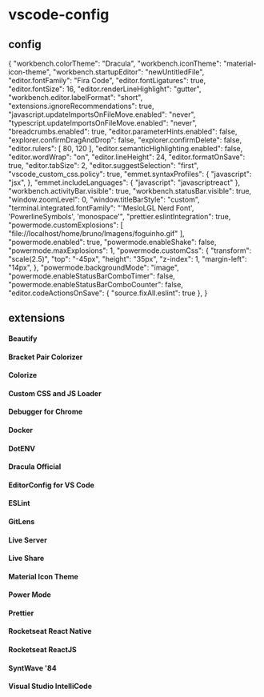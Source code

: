 # vscode-config

## config

{
    "workbench.colorTheme": "Dracula",
    "workbench.iconTheme": "material-icon-theme",
    "workbench.startupEditor": "newUntitledFile",
    "editor.fontFamily": "Fira Code",
    "editor.fontLigatures": true,
    "editor.fontSize": 16,
    "editor.renderLineHighlight": "gutter",
    "workbench.editor.labelFormat": "short",
    "extensions.ignoreRecommendations": true,
    "javascript.updateImportsOnFileMove.enabled": "never",
    "typescript.updateImportsOnFileMove.enabled": "never",
    "breadcrumbs.enabled": true,
    "editor.parameterHints.enabled": false,
    "explorer.confirmDragAndDrop": false,
    "explorer.confirmDelete": false,
    "editor.rulers": [
        80,
        120
    ],
    "editor.semanticHighlighting.enabled": false,
    "editor.wordWrap": "on",
    "editor.lineHeight": 24,
    "editor.formatOnSave": true,
    "editor.tabSize": 2,
    "editor.suggestSelection": "first",
    "vscode_custom_css.policy": true,
    "emmet.syntaxProfiles": {
        "javascript": "jsx",
    },
    "emmet.includeLanguages": {
        "javascript": "javascriptreact"
    },
    "workbench.activityBar.visible": true,
    "workbench.statusBar.visible": true,
    "window.zoomLevel": 0,
    "window.titleBarStyle": "custom",
    "terminal.integrated.fontFamily": "'MesloLGL Nerd Font', 'PowerlineSymbols', 'monospace'",
    "prettier.eslintIntegration": true,
    "powermode.customExplosions": [
        "file://localhost/home/bruno/Imagens/foguinho.gif"
    ],
    "powermode.enabled": true,
    "powermode.enableShake": false,
    "powermode.maxExplosions": 1,
    "powermode.customCss": {
        "transform": "scale(2.5)",
        "top": "-45px",
        "height": "35px",
        "z-index": 1,
        "margin-left": "14px",
    },
    "powermode.backgroundMode": "image",
    "powermode.enableStatusBarComboTimer": false,
    "powermode.enableStatusBarComboCounter": false,
    "editor.codeActionsOnSave": {
        "source.fixAll.eslint": true
    },
}

## extensions

#### Beautify

#### Bracket Pair Colorizer

#### Colorize

#### Custom CSS and JS Loader

#### Debugger for Chrome

#### Docker

#### DotENV

#### Dracula Official

#### EditorConfig for VS Code

#### ESLint

#### GitLens

#### Live Server

#### Live Share

#### Material Icon Theme

#### Power Mode

#### Prettier

#### Rocketseat React Native

#### Rocketseat ReactJS

#### SyntWave '84

#### Visual Studio IntelliCode

